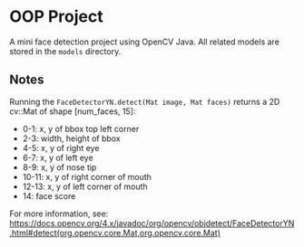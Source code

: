 # OOP Project
A mini face detection project using OpenCV Java. All related models are stored in the `models` directory.

## Notes
Running the `FaceDetectorYN.detect(Mat image, Mat faces)` returns a 2D cv::Mat of shape [num_faces, 15]:
- 0-1: x, y of bbox top left corner 
- 2-3: width, height of bbox 
- 4-5: x, y of right eye 
- 6-7: x, y of left eye 
- 8-9: x, y of nose tip 
- 10-11: x, y of right corner of mouth 
- 12-13: x, y of left corner of mouth  
- 14: face score

For more information, see: https://docs.opencv.org/4.x/javadoc/org/opencv/objdetect/FaceDetectorYN.html#detect(org.opencv.core.Mat,org.opencv.core.Mat)
